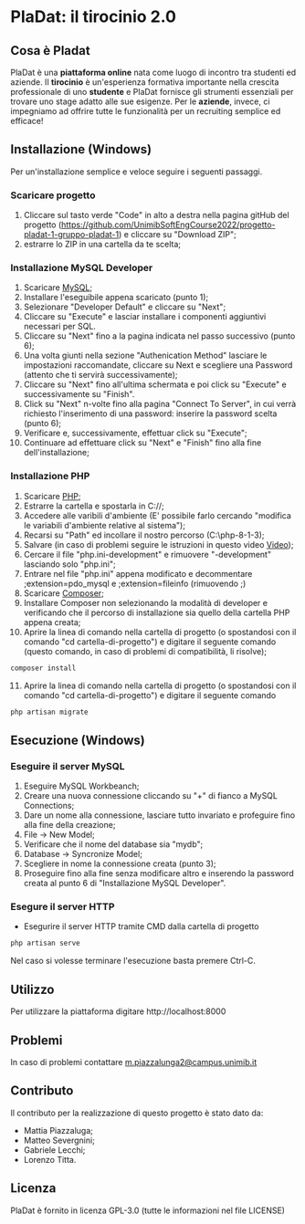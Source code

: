 # PlaDat: il tirocinio 2.0

## Cosa è Pladat
PlaDat è una **piattaforma online** nata come luogo di incontro tra studenti ed aziende. Il **tirocinio** è un'esperienza formativa importante nella crescita professionale di uno **studente** e PlaDat fornisce gli strumenti essenziali per trovare uno stage adatto alle sue esigenze. Per le **aziende**, invece, ci impegniamo ad offrire tutte le funzionalità per un recruiting semplice ed efficace!

## Installazione (Windows)
Per un'installazione semplice e veloce seguire i seguenti passaggi.

### Scaricare progetto
1) Cliccare sul tasto verde "Code" in alto a destra nella pagina gitHub del progetto (https://github.com/UnimibSoftEngCourse2022/progetto-pladat-1-gruppo-pladat-1) e cliccare su "Download ZIP";
2) estrarre lo ZIP in una cartella da te scelta;

### Installazione MySQL Developer
1) Scaricare [MySQL](https://dev.mysql.com/get/Downloads/MySQLInstaller/mysql-installer-community-8.0.28.0.msi);
2) Installare l'eseguibile appena scaricato (punto 1);
3) Selezionare "Developer Default" e cliccare su "Next";
4) Cliccare su "Execute" e lasciar installare i componenti aggiuntivi necessari per SQL.
5) Cliccare su "Next" fino a la pagina indicata nel passo successivo (punto 6);
6) Una volta giunti nella sezione "Authenication Method" lasciare le impostazioni raccomandate, cliccare su Next e scegliere una Password (attento che ti servirà successivamente);
7) Cliccare su "Next" fino all'ultima schermata e poi click su "Execute" e successivamente su "Finish".
8) Click su "Next" n-volte fino alla pagina "Connect To Server", in cui verrà richiesto l'inserimento di una password: inserire la password scelta (punto 6);
9) Verificare e, successivamente, effettuar click su "Execute";
10) Continuare ad effettuare click su "Next" e "Finish" fino alla fine dell'installazione;

### Installazione PHP
1) Scaricare [PHP](https://dw.uptodown.com/dwn/lr6MdfDpgQOJwLIiAihdAT0QcDAq6vG21T1GsTCeAjD1juqBUnsEe1IzQjiBTH404RvVOCoEEiPMVuOuurHx3_ifFSS_jufPAtMyrPolh4JUhjDsIotuXhQnsuR7JhBm/6bf1icuXVkw5vrHP9p_4kEhGNtIbZ5ykHSznddVtFXrV-Y5kXOvm8bRzPAL-o1j84WT2VmAhmVh7iYU_qVVG7u_f7Nvh1npJfc7QyUCKSfT2457_wLoXZVSbYQTh3o_L/EK892T7oJZGCRQqSdpRDIBBZsxn7CU-XCg1bbD4eld6G09CpjqjFXTXFR1zh1qC3/);
2) Estrarre la cartella e spostarla in C://;
3) Accedere alle varibili d'ambiente (E' possibile farlo cercando "modifica le variabili d'ambiente relative al sistema");
4) Recarsi su "Path" ed incollare il nostro percorso (C:\php-8-1-3);
5) Salvare (in caso di problemi seguire le istruzioni in questo video [Video](https://www.youtube.com/watch?v=QMWb_Wn2g5k));
6) Cercare il file "php.ini-development" e rimuovere "-development" lasciando solo "php.ini";
7) Entrare nel file "php.ini" appena modificato e decommentare ;extension=pdo_mysql e ;extension=fileinfo (rimuovendo ;)
8) Scaricare [Composer](https://getcomposer.org/Composer-Setup.exe);
9) Installare Composer non selezionando la modalità di developer e verificando che il percorso di installazione sia quello della cartella PHP appena creata;
10) Aprire la linea di comando nella cartella di progetto (o spostandosi con il comando "cd cartella-di-progetto") e digitare il seguente comando (questo comando, in caso di problemi di compatibilità, li risolve);
```sh
composer install
```
11) Aprire la linea di comando nella cartella di progetto (o spostandosi con il comando "cd cartella-di-progetto") e digitare il seguente comando
```sh
php artisan migrate
```

## Esecuzione (Windows)

### Eseguire il server MySQL
1) Eseguire MySQL Workbeanch;
2) Creare una nuova connessione cliccando su "+" di fianco a MySQL Connections;
3) Dare un nome alla connessione, lasciare tutto invariato e profeguire fino alla fine della creazione;
4) File -> New Model;
5) Verificare che il nome del database sia "mydb";
5) Database -> Syncronize Model;
6) Scegliere in nome la connessione creata (punto 3);
7) Proseguire fino alla fine senza modificare altro e inserendo la password creata al punto 6 di "Installazione MySQL Developer".

### Esegure il server HTTP 
- Esegurire il server HTTP tramite CMD dalla cartella di progetto
```sh
php artisan serve
```
Nel caso si volesse terminare l'esecuzione basta premere Ctrl-C.

## Utilizzo
Per utilizzare la piattaforma digitare http://localhost:8000

## Problemi
In caso di problemi contattare m.piazzalunga2@campus.unimib.it

## Contributo
Il contributo per la realizzazione di questo progetto è stato dato da:
- Mattia Piazzaluga;
- Matteo Severgnini;
- Gabriele Lecchi;
- Lorenzo Titta.

## Licenza
PlaDat è fornito in licenza GPL-3.0 (tutte le informazioni nel file LICENSE)
